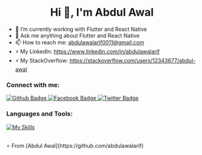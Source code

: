  <h1 align="center">Hi 👋, I'm Abdul Awal</h1>

- 🔭 I’m currently working with Flutter and React Native
- 💬 Ask me anything about Flutter and React Native
- 📫 How to reach me: abdulawalarif0011@gmail.com
- ⚡ My LinkedIn: https://www.linkedin.com/in/abdulawalarif
- ⚡ My StackOverflow: https://stackoverflow.com/users/12343677/abdul-awal
  
### Connect with me:
<div id="badges">
  <a href="https://github.com/abdulawalarif">
    <img src="https://img.shields.io/badge/Github-white?style=for-the-badge&logo=Github&logoColor=black" alt="Github Badge"/>
  </a>
   <a href="https://fb.com/Aawalarif">
    <img src="https://img.shields.io/badge/Facebook-blue?style=for-the-badge&logo=facebook&logoColor=white" alt="Facebook Badge"/>
  </a>
   <a href="https://twitter.com/appdev_awal">
    <img src="https://img.shields.io/badge/Twitter-blue?style=for-the-badge&logo=twitter&logoColor=white" alt="Twitter Badge"/>
  </a>
</div>

### Languages and Tools:
[![My Skills](https://skillicons.dev/icons?i=flutter,dart,firebase,github,git,postman,figma,xd&perline=5)](https://skillicons.dev)

<br>
⭐️ From [Abdul Awal](https://github.com/abdulawalarif)
